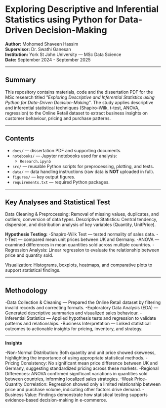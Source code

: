 # Exploring Descriptive and Inferential Statistics using Python for Data-Driven Decision-Making

**Author:** Mohomed Shaveen Hassim  
**Supervisor:** Dr. Swathi Ganesan  
**Institution:** York St John University — MSc Data Science  
**Date:** September 2024 - September 2025

---

## Summary
This repository contains materials, code and the dissertation PDF for the MSc research titled _"Exploring Descriptive and Inferential Statistics using Python for Data-Driven Decision-Making"_. The study applies descriptive and inferential statistical techniques (Shapiro-Wilk, t-test, ANOVA, regression) to the Online Retail dataset to extract business insights on customer behaviour, pricing and purchase patterns.

---

## Contents
- `docs/` — dissertation PDF and supporting documents.
- `notebooks/` — Jupyter notebooks used for analysis:
  - `Research.ipynb`
- `src/` — reusable Python scripts for preprocessing, plotting, and tests.
- `data/` — data handling instructions (raw data is **NOT** uploaded in full).
- `figures/` — key output figures.
- `requirements.txt` — required Python packages.

---

## Key Analyses and Statistical Test

Data Cleaning & Preprocessing: Removal of missing values, duplicates, and outliers; conversion of data types.
Descriptive Statistics: Central tendency, dispersion, and distribution analysis of key variables (Quantity, UnitPrice).

**Hypothesis Testing:**
-Shapiro-Wilk Test — tested normality of sales data.
-t-Test — compared mean unit prices between UK and Germany.
-ANOVA — examined differences in mean quantities sold across multiple countries.
-Regression Analysis: Linear regression to evaluate the relationship between price and quantity sold.

Visualization: Histograms, boxplots, heatmaps, and comparative plots to support statistical findings.

---

## Methodology

-Data Collection & Cleaning — Prepared the Online Retail dataset by filtering invalid records and correcting formats.
-Exploratory Data Analysis (EDA) — Generated descriptive summaries and visualized sales behaviour.
-Inferential Statistics — Applied hypothesis tests and regression to validate patterns and relationships.
-Business Interpretation — Linked statistical outcomes to actionable insights for pricing, inventory, and strategy.

---

**Insights**

-Non-Normal Distribution: Both quantity and unit price showed skewness, highlighting the importance of using appropriate statistical methods.
-Pricing Consistency: No significant mean price difference between UK and Germany, suggesting standardized pricing across these markets.
-Regional Differences: ANOVA confirmed significant variations in quantities sold between countries, informing localized sales strategies.
-Weak Price-Quantity Correlation: Regression showed only a limited relationship between price and purchase volume, indicating other factors drive demand.
-Business Value: Findings demonstrate how statistical testing supports evidence-based decision-making in e-commerce.
